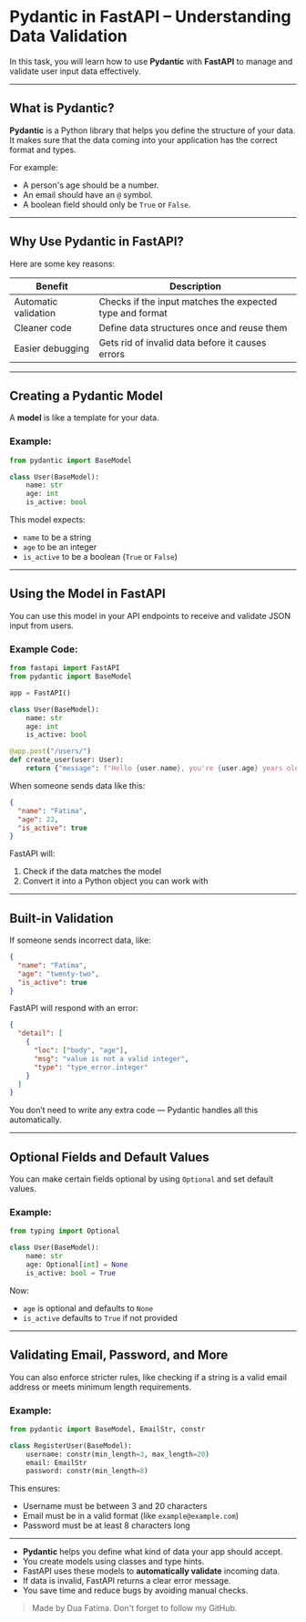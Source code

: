 

#  Pydantic in FastAPI – Understanding Data Validation

In this task, you will learn how to use **Pydantic** with **FastAPI** to manage and validate user input data effectively.

---

## What is Pydantic?

**Pydantic** is a Python library that helps you define the structure of your data. It makes sure that the data coming into your application has the correct format and types.

For example:
- A person's age should be a number.
- An email should have an `@` symbol.
- A boolean field should only be `True` or `False`.

---

##  Why Use Pydantic in FastAPI?

Here are some key reasons:

| Benefit | Description |
|--------|-------------|
| Automatic validation | Checks if the input matches the expected type and format |
| Cleaner code | Define data structures once and reuse them |
| Easier debugging | Gets rid of invalid data before it causes errors |

---

##  Creating a Pydantic Model

A **model** is like a template for your data.

### Example:

```python
from pydantic import BaseModel

class User(BaseModel):
    name: str
    age: int
    is_active: bool
```

This model expects:
- `name` to be a string
- `age` to be an integer
- `is_active` to be a boolean (`True` or `False`)

---

## Using the Model in FastAPI

You can use this model in your API endpoints to receive and validate JSON input from users.

### Example Code:

```python
from fastapi import FastAPI
from pydantic import BaseModel

app = FastAPI()

class User(BaseModel):
    name: str
    age: int
    is_active: bool

@app.post("/users/")
def create_user(user: User):
    return {"message": f"Hello {user.name}, you're {user.age} years old!"}
```

When someone sends data like this:

```json
{
  "name": "Fatima",
  "age": 22,
  "is_active": true
}
```

FastAPI will:
1. Check if the data matches the model
2. Convert it into a Python object you can work with

---

## Built-in Validation

If someone sends incorrect data, like:

```json
{
  "name": "Fatima",
  "age": "twenty-two",
  "is_active": true
}
```

FastAPI will respond with an error:

```json
{
  "detail": [
    {
      "loc": ["body", "age"],
      "msg": "value is not a valid integer",
      "type": "type_error.integer"
    }
  ]
}
```

You don’t need to write any extra code — Pydantic handles all this automatically.

---

##  Optional Fields and Default Values

You can make certain fields optional by using `Optional` and set default values.

### Example:

```python
from typing import Optional

class User(BaseModel):
    name: str
    age: Optional[int] = None
    is_active: bool = True
```

Now:
- `age` is optional and defaults to `None`
- `is_active` defaults to `True` if not provided

---

## Validating Email, Password, and More

You can also enforce stricter rules, like checking if a string is a valid email address or meets minimum length requirements.

### Example:

```python
from pydantic import BaseModel, EmailStr, constr

class RegisterUser(BaseModel):
    username: constr(min_length=3, max_length=20)
    email: EmailStr
    password: constr(min_length=8)
```

This ensures:
- Username must be between 3 and 20 characters
- Email must be in a valid format (like `example@example.com`)
- Password must be at least 8 characters long

---

- **Pydantic** helps you define what kind of data your app should accept.
- You create models using classes and type hints.
- FastAPI uses these models to **automatically validate** incoming data.
- If data is invalid, FastAPI returns a clear error message.
- You save time and reduce bugs by avoiding manual checks.


>Made by Dua Fatima. Don't forget to follow my GitHub.